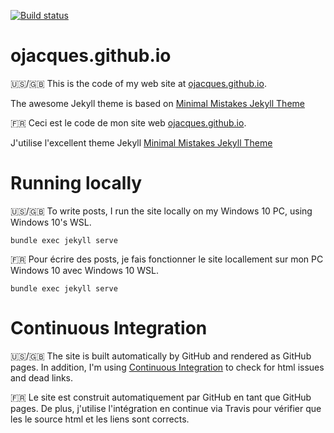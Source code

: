 [![Build status](https://travis-ci.org/ojacques/ojacques.github.io.svg?branch=master)](https://travis-ci.org/ojacques/ojacques.github.io)

# ojacques.github.io

:us:/:gb:
This is the code of my web site at [ojacques.github.io](https://ojacques.github.io).

The awesome Jekyll theme is based on [Minimal Mistakes Jekyll Theme](https://mmistakes.github.io/minimal-mistakes/)

:fr:
Ceci est le code de mon site web [ojacques.github.io](https://ojacques.github.io).

J'utilise l'excellent theme Jekyll [Minimal Mistakes Jekyll Theme](https://mmistakes.github.io/minimal-mistakes/)

# Running locally

:us:/:gb:
To write posts, I run the site locally on my Windows 10 PC, using Windows 10's WSL.

```
bundle exec jekyll serve
```

:fr:
Pour écrire des posts, je fais fonctionner le site locallement sur mon 
PC Windows 10 avec Windows 10 WSL.

```
bundle exec jekyll serve
```


# Continuous Integration

:us:/:gb:
The site is built automatically by GitHub and rendered as GitHub pages. In
addition, I'm using [Continuous
Integration](https://travis-ci.org/ojacques/ojacques.github.io) to check for
html issues and dead links.

:fr:
Le site est construit automatiquement par GitHub en tant que GitHub pages. De
plus, j'utilise l'intégration en continue via Travis pour vérifier que les  le
source html et les liens sont corrects.
